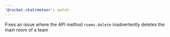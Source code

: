 ```yaml
---
'@rocket.chat/meteor': patch
---
```


Fixes an issue where the API method `rooms.delete` inadvertently deletes the main room of a team
